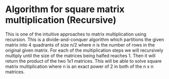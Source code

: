 # Algorithm for square matrix multiplication (Recursive)
This is one of the intuitive approaches to matrix multiplication using recursion. This is a divide-and-conquer algorithm which 
partitions the given matrix into 4 quadrants of size n/2 where n is the number of rows in the original given matrix. For each 
of the multiplication steps we will recursively multiply until the size of the matrices being halfed reaches 1. Then it will return the
product of the two 1x1 matrices. This will be able to solve square matrix multiplication where n is an exact power of 2 in both
of the n x n matrices.

